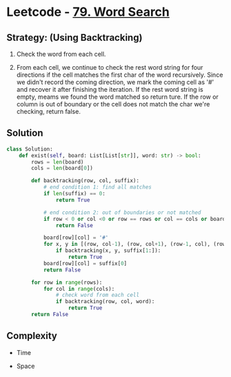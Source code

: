 # Leetcode - [79. Word Search](https://leetcode.com/problems/word-search/)

## Strategy: (Using Backtracking)

1. Check the word from each cell.

2. From each cell, we continue to check the rest word string for four directions if the cell matches the first char of the word recursively.
    Since we didn't record the coming direction, we mark the coming cell as '#' and recover it after finishing the iteration.
    If the rest word string is empty, meams we found the word matched so return ture.
    If the row or column is out of boundary or the cell does not match the char we're checking, return false.

## Solution

```python
class Solution:
    def exist(self, board: List[List[str]], word: str) -> bool:
        rows = len(board)
        cols = len(board[0])

        def backtracking(row, col, suffix):
            # end condition 1: find all matches
            if len(suffix) == 0:
                return True

            # end condition 2: out of boundaries or not matched
            if row < 0 or col <0 or row == rows or col == cols or board[row][col] != suffix[0]:
                return False

            board[row][col] = '#'
            for x, y in [(row, col-1), (row, col+1), (row-1, col), (row+1, col)]:
                if backtracking(x, y, suffix[1:]):
                    return True
            board[row][col] = suffix[0]
            return False

        for row in range(rows):
            for col in range(cols):
                # check word from each cell
                if backtracking(row, col, word):
                    return True
        return False
```

## Complexity

- Time

- Space
